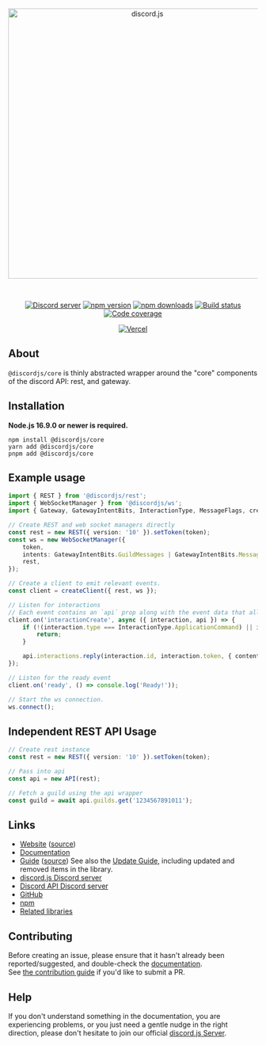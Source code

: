<div align="center">
	<br />
	<p>
		<a href="https://discord.js.org"><img src="https://discord.js.org/static/logo.svg" width="546" alt="discord.js" /></a>
	</p>
	<br />
	<p>
		<a href="https://discord.gg/djs"><img src="https://img.shields.io/discord/222078108977594368?color=5865F2&logo=discord&logoColor=white" alt="Discord server" /></a>
		<a href="https://www.npmjs.com/package/@discordjs/core"><img src="https://img.shields.io/npm/v/@discordjs/core.svg?maxAge=3600" alt="npm version" /></a>
		<a href="https://www.npmjs.com/package/@discordjs/core"><img src="https://img.shields.io/npm/dt/@discordjs/core.svg?maxAge=3600" alt="npm downloads" /></a>
		<a href="https://github.com/discordjs/discord.js/actions"><img src="https://github.com/discordjs/discord.js/actions/workflows/test.yml/badge.svg" alt="Build status" /></a>
		<a href="https://codecov.io/gh/discordjs/discord.js" ><img src="https://codecov.io/gh/discordjs/discord.js/branch/main/graph/badge.svg?precision=2&flag=core" alt="Code coverage" /></a>
	</p>
	<p>
		<a href="https://vercel.com/?utm_source=discordjs&utm_campaign=oss"><img src="https://raw.githubusercontent.com/discordjs/discord.js/main/.github/powered-by-vercel.svg" alt="Vercel" /></a>
	</p>
</div>

## About

`@discordjs/core` is thinly abstracted wrapper around the "core" components of the discord API: rest, and gateway.

## Installation

**Node.js 16.9.0 or newer is required.**

```sh-session
npm install @discordjs/core
yarn add @discordjs/core
pnpm add @discordjs/core
```

## Example usage

```ts
import { REST } from '@discordjs/rest';
import { WebSocketManager } from '@discordjs/ws';
import { Gateway, GatewayIntentBits, InteractionType, MessageFlags, createClient } from '@discordjs/core';

// Create REST and web socket managers directly
const rest = new REST({ version: '10' }).setToken(token);
const ws = new WebSocketManager({
	token,
	intents: GatewayIntentBits.GuildMessages | GatewayIntentBits.MessageContent,
	rest,
});

// Create a client to emit relevant events.
const client = createClient({ rest, ws });

// Listen for interactions
// Each event contains an `api` prop along with the event data that allows you to interface with the discord REST API
client.on('interactionCreate', async ({ interaction, api }) => {
	if (!(interaction.type === InteractionType.ApplicationCommand) || interaction.data.name !== 'ping') {
		return;
	}

	api.interactions.reply(interaction.id, interaction.token, { content: 'Pong!', flags: MessageFlags.Ephemeral });
});

// Listen for the ready event
client.on('ready', () => console.log('Ready!'));

// Start the ws connection.
ws.connect();
```

## Independent REST API Usage

```ts
// Create rest instance
const rest = new REST({ version: '10' }).setToken(token);

// Pass into api
const api = new API(rest);

// Fetch a guild using the api wrapper
const guild = await api.guilds.get('1234567891011');
```

## Links

- [Website][website] ([source][website-source])
- [Documentation][documentation]
- [Guide][guide] ([source][guide-source])
  See also the [Update Guide][guide-update], including updated and removed items in the library.
- [discord.js Discord server][discord]
- [Discord API Discord server][discord-api]
- [GitHub][source]
- [npm][npm]
- [Related libraries][related-libs]

## Contributing

Before creating an issue, please ensure that it hasn't already been reported/suggested, and double-check the
[documentation][documentation].  
See [the contribution guide][contributing] if you'd like to submit a PR.

## Help

If you don't understand something in the documentation, you are experiencing problems, or you just need a gentle
nudge in the right direction, please don't hesitate to join our official [discord.js Server][discord].

[website]: https://discord.js.org/
[website-source]: https://github.com/discordjs/discord.js/tree/main/apps/website
[documentation]: https://discord.js.org/#/docs/core
[guide]: https://discordjs.guide/
[guide-source]: https://github.com/discordjs/guide
[guide-update]: https://discordjs.guide/additional-info/changes-in-v14.html
[discord]: https://discord.gg/djs
[discord-api]: https://discord.gg/discord-api
[source]: https://github.com/discordjs/discord.js/tree/main/packages/core
[npm]: https://www.npmjs.com/package/@discordjs/core
[related-libs]: https://discord.com/developers/docs/topics/community-resources#libraries
[contributing]: https://github.com/discordjs/discord.js/blob/main/.github/CONTRIBUTING.md
